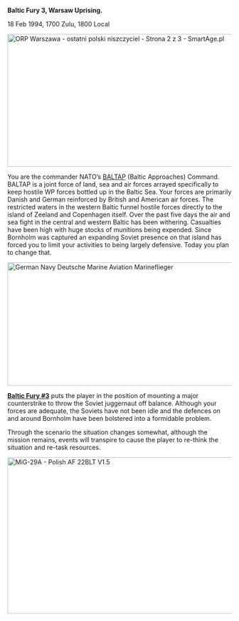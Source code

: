 **Baltic Fury 3, Warsaw Uprising.**

18 Feb 1994, 1700 Zulu, 1800 Local

<img src="/assets\images\aar\bf\bf3\media\image1.jpeg" style="width:6.5in;height:3.10347in" alt="ORP Warszawa - ostatni polski niszczyciel - Strona 2 z 3 - SmartAge.pl" />

You are the commander NATO’s
[BALTAP](https://en.wikipedia.org/wiki/Allied_Forces_Baltic_Approaches)
(Baltic Approaches) Command. BALTAP is a joint force of land, sea and
air forces arrayed specifically to keep hostile WP forces bottled up in
the Baltic Sea. Your forces are primarily Danish and German reinforced
by British and American air forces. The restricted waters in the western
Baltic funnel hostile forces directly to the island of Zeeland and
Copenhagen itself. Over the past five days the air and sea fight in the
central and western Baltic has been withering. Casualties have been high
with huge stocks of munitions being expended. Since Bornholm was
captured an expanding Soviet presence on that island has forced you to
limit your activities to being largely defensive. Today you plan to
change that.

<img src="/assets\images\aar\bf\bf3\media\image2.jpeg" style="width:6.5in;height:2.88681in" alt="German Navy Deutsche Marine Aviation Marineflieger" />

**<u>Baltic Fury \#3</u>** puts the player in the position of mounting a
major counterstrike to throw the Soviet juggernaut off balance. Although
your forces are adequate, the Soviets have not been idle and the
defences on and around Bornholm have been bolstered into a formidable
problem.

Through the scenario the situation changes somewhat, although the
mission remains, events will transpire to cause the player to re-think
the situation and re-task resources.

<img src="/assets\images\aar\bf\bf3\media\image3.jpeg" style="width:6.5in;height:3.65625in" alt="MiG-29A - Polish AF 22BLT V1.5" />

